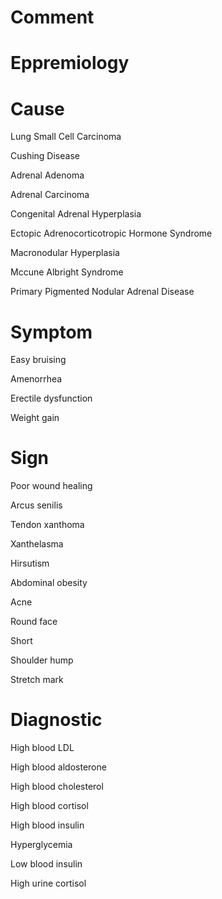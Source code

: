 # Comment

# Eppremiology

# Cause

Lung Small Cell Carcinoma

Cushing Disease

Adrenal Adenoma

Adrenal Carcinoma

Congenital Adrenal Hyperplasia

Ectopic Adrenocorticotropic Hormone Syndrome

Macronodular Hyperplasia

Mccune Albright Syndrome

Primary Pigmented Nodular Adrenal Disease

# Symptom

Easy bruising

Amenorrhea

Erectile dysfunction

Weight gain

# Sign

Poor wound healing

Arcus senilis

Tendon xanthoma

Xanthelasma

Hirsutism

Abdominal obesity

Acne

Round face

Short

Shoulder hump

Stretch mark

# Diagnostic

High blood LDL

High blood aldosterone

High blood cholesterol

High blood cortisol

High blood insulin

Hyperglycemia

Low blood insulin

High urine cortisol
